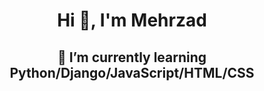 <h1 align="center">Hi 👋, I'm Mehrzad</h1>
<h2 align="center">🌱 I’m currently learning Python/Django/JavaScript/HTML/CSS</h2>
